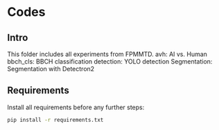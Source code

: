 # Codes
## Intro
This folder includes all experiments from FPMMTD. 
avh: AI vs. Human
bbch_cls: BBCH classification
detection: YOLO detection
Segmentation: Segmentation with Detectron2

## Requirements
Install all requirements before any further steps: 
```bash
pip install -r requirements.txt
```